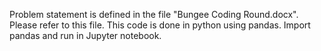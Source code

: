 Problem statement is defined in the file "Bungee Coding Round.docx". Please refer to this file. 
This code is done in python using pandas. Import pandas and run in Jupyter notebook.
